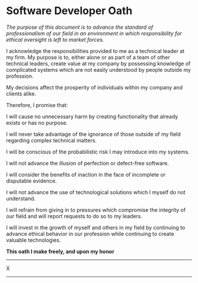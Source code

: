 Software Developer Oath
===

*The purpose of this document is to advance the standard of professionalism of our field in an environment in which responsibility for ethical oversight is left to market forces.*


I acknowledge the responsibilities provided to me as a technical leader at my firm.  My purpose is to, either alone or as part of a team of other technical leaders, create value at my company by possessing knowledge of complicated systems which are not easily understood by people outside my profession.



My decisions affect the prosperity of individuals within my company and clients alike.


Therefore, I promise that:

I will cause no unnecessary harm by creating functionality that already exists or has no purpose.

I will never take advantage of the ignorance of those outside of my field regarding complex technical matters.

I will be conscious of the probabilistic risk I may introduce into my systems.

I will not advance the illusion of perfection or defect-free software.

I will consider the benefits of inaction in the face of incomplete or disputable evidence.

I will not advance the use of technological solutions which I myself do not understand.

I will refrain from giving in to pressures which compromise the integrity of our field and will report requests to do so to my leaders.

I will invest in the growth of myself and others in my field by continuing to advance ethical behavior in our profession while continuing to create valuable technologies.

**This oath I make freely, and upon my honor**

________________________
X
________________________

